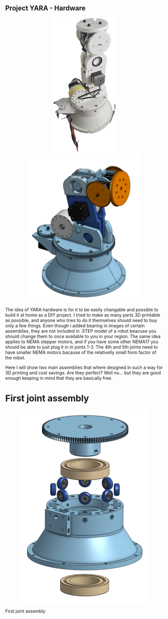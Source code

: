 ## Project YARA - Hardware
<p align="center">
 <img src="https://github.com/aSrki/YARA-Hardware/blob/main/YARA.png?raw=true" width="200"/> <img src="https://github.com/aSrki/YARA-Hardware/blob/main/RobotAssembly.png?raw=true" width="350" />
</p>

The idea of YARA hardware is for it to be easily changable and possible to build it at home as a DIY project. 
I tried to make as many parts 3D printable as possible, and anyone who tries to do it themselves should need to buy only a few things. 
Even though i added bearing in images of certain assemblies, they are not included in .STEP model of a robot beacuse you should change
them to once available to you in your region. The same idea applies to NEMA stepper motors, and if you have some other NEMA17 you should be able to just plug it in in joints 1-3.
The 4th and 5th joints need to have smaller NEMA motors bacause of the relativelly small form factor of the robot.

Here I will show two main assemblies that where designed in such a way for 3D printing and cost savings. Are they perfect? Well no... but they are good enough keeping in mind that they are basically free.

# First joint assembly
<p align="center">
 <img src="https://github.com/aSrki/YARA-Hardware/blob/main/FirstJointSimplified.png?raw=true" width="400"/>
</p>

First joint assembly 
